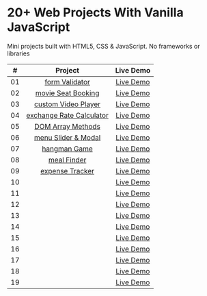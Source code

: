 # 20+ Web Projects With Vanilla JavaScript

Mini projects built with HTML5, CSS & JavaScript. No frameworks or libraries

|  #  |                                                            Project                                                             |                                Live Demo                                 |
| :-: | :----------------------------------------------------------------------------------------------------------------------------: | :----------------------------------------------------------------------: |
| 01  |          [form Validator](https://github.com/igelkottuggla/20-Projects-With-Vanilla-JS/tree/master/1__formValidator)           |      [Live Demo](https://igelkottuggla-form-validator.netlify.app/)      |
| 02  |       [movie Seat Booking](https://github.com/igelkottuggla/20-Projects-With-Vanilla-JS/tree/master/2__movieSeatBooking)       |    [Live Demo](https://igelkottuggla-movie-seat-booking.netlify.app/)    |
| 03  |      [custom Video Player](https://github.com/igelkottuggla/20-Projects-With-Vanilla-JS/tree/master/3__customVideoPlayer)      |   [Live Demo](https://igelkottuggla-custom-video-player.netlify.app/)    |
| 04  | [exchange Rate Calculator](https://github.com/igelkottuggla/20-Projects-With-Vanilla-JS/tree/master/4__exchangeRateCalculator) | [Live Demo](https://igelkottuggla-exchange-rate-calculator.netlify.app/) |
| 05  |        [DOM Array Methods](https://github.com/igelkottuggla/20-Projects-With-Vanilla-JS/tree/master/5__DOMArrayMethods)        |    [Live Demo](https://igelkottuggla-dom-array-methods.netlify.app/)     |
| 06  |     [menu Slider & Modal](https://github.com/igelkottuggla/20-Projects-With-Vanilla-JS/tree/master/6__menuSlider%26Modal)      |    [Live Demo](https://igelkottuggla-menu-slider-modal.netlify.app/)     |
| 07  |            [hangman Game](https://github.com/igelkottuggla/20-Projects-With-Vanilla-JS/tree/master/7__hangmanGame)             |       [Live Demo](https://igelkottuggla-hangman-game.netlify.app/)       |
| 08  |             [meal Finder](https://github.com/igelkottuggla/20-Projects-With-Vanilla-JS/tree/master/8__mealFinder)              |       [Live Demo](https://igelkottuggla-meal-finder.netlify.app/)        |
| 09  |         [expense Tracker](https://github.com/igelkottuggla/20-Projects-With-Vanilla-JS/tree/master/9__expenseTracker)          |     [Live Demo](https://igelkottuggla-expense-tracker.netlify.app/)      |
| 10  |                                                              []()                                                              |                              [Live Demo]()                               |
| 11  |                                                              []()                                                              |                              [Live Demo]()                               |
| 12  |                                                              []()                                                              |                              [Live Demo]()                               |
| 13  |                                                              []()                                                              |                              [Live Demo]()                               |
| 14  |                                                              []()                                                              |                              [Live Demo]()                               |
| 15  |                                                              []()                                                              |                              [Live Demo]()                               |
| 16  |                                                              []()                                                              |                              [Live Demo]()                               |
| 17  |                                                              []()                                                              |                              [Live Demo]()                               |
| 18  |                                                              []()                                                              |                              [Live Demo]()                               |
| 19  |                                                              []()                                                              |                              [Live Demo]()                               |
